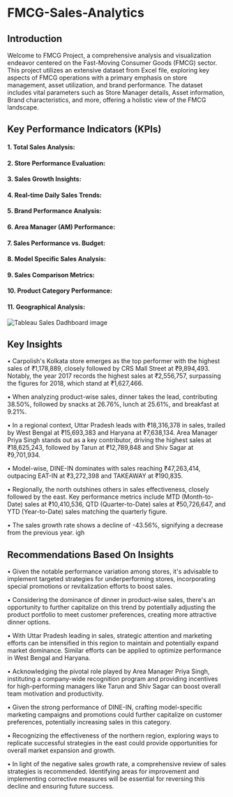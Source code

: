 # FMCG-Sales-Analytics

## Introduction

Welcome to FMCG Project, a comprehensive analysis and visualization endeavor centered on the Fast-Moving Consumer Goods (FMCG) sector. This project utilizes an extensive dataset from Excel file, exploring key aspects of FMCG operations with a primary emphasis on store management, asset utilization, and brand performance. The dataset includes vital parameters such as Store Manager details, Asset information, Brand characteristics, and more, offering a holistic view of the FMCG landscape. 

## Key Performance Indicators (KPIs)
#### 1. Total Sales Analysis:
#### 2. Store Performance Evaluation:  
#### 3. Sales Growth Insights: 
#### 4. Real-time Daily Sales Trends:
#### 5. Brand Performance Analysis:
#### 6. Area Manager (AM) Performance:
#### 7. Sales Performance vs. Budget:
#### 8. Model Specific Sales Analysis:
#### 9. Sales Comparison Metrics:
#### 10. Product Category Performance:
#### 11. Geographical Analysis:


![Tableau Sales Dadhboard image](https://github.com/Kanchan8866/FMCG-Sales-Analytics/assets/159992336/040919d1-92f4-43e1-bb23-cccc90d9aa2b)

## Key Insights

•	Carpolish's Kolkata store emerges as the top performer with the highest sales of ₹1,178,889, closely followed by CRS Mall Street at ₹9,894,493. Notably, the year 2017 records the highest sales at ₹2,556,757, surpassing the figures for 2018, which stand at ₹1,627,466. 

•	When analyzing product-wise sales, dinner takes the lead, contributing 38.50%, followed by snacks at 26.76%, lunch at 25.61%, and breakfast at 9.21%.

•	In a regional context, Uttar Pradesh leads with ₹18,316,378 in sales, trailed by West Bengal at ₹15,693,383 and Haryana at ₹7,638,134. Area Manager Priya Singh stands out as a key contributor, driving the highest sales at ₹18,625,243, followed by Tarun at ₹12,789,848 and Shiv Sagar at ₹9,701,934. 

•	Model-wise, DINE-IN dominates with sales reaching ₹47,263,414, outpacing EAT-IN at ₹3,272,398 and TAKEAWAY at ₹190,835.

•	Regionally, the north outshines others in sales effectiveness, closely followed by the east. Key performance metrics include MTD (Month-to-Date) sales at ₹10,410,536, QTD (Quarter-to-Date) sales at ₹50,726,647, and YTD (Year-to-Date) sales matching the quarterly figure. 

•	The sales growth rate shows a decline of -43.56%, signifying a decrease from the previous year.
igh
## Recommendations Based On Insights

•	Given the notable performance variation among stores, it's advisable to implement targeted strategies for underperforming stores, incorporating special promotions or revitalization efforts to boost sales.

•	Considering the dominance of dinner in product-wise sales, there's an opportunity to further capitalize on this trend by potentially adjusting the product portfolio to meet customer preferences, creating more attractive dinner options.

•	With Uttar Pradesh leading in sales, strategic attention and marketing efforts can be intensified in this region to maintain and potentially expand market dominance. Similar efforts can be applied to optimize performance in West Bengal and Haryana.

•	Acknowledging the pivotal role played by Area Manager Priya Singh, instituting a company-wide recognition program and providing incentives for high-performing managers like Tarun and Shiv Sagar can boost overall team motivation and productivity.

•	Given the strong performance of DINE-IN, crafting model-specific marketing campaigns and promotions could further capitalize on customer preferences, potentially increasing sales in this category.

•	Recognizing the effectiveness of the northern region, exploring ways to replicate successful strategies in the east could provide opportunities for overall market expansion and growth.

•	In light of the negative sales growth rate, a comprehensive review of sales strategies is recommended. Identifying areas for improvement and implementing corrective measures will be essential for reversing this decline and ensuring future success.


    
